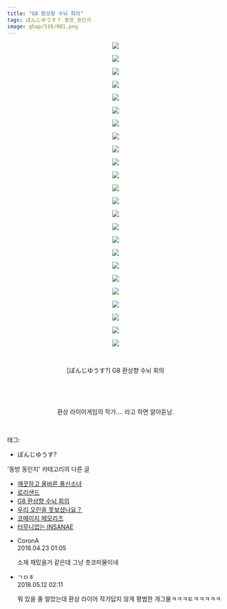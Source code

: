 ```yaml
---
title: "G8 환상향 수뇌 회의"
tags: ぽんじゆうす？ 동방_동인지
image: ghap/516/001.png
---
```

<div class="article">
<p style="text-align: center; clear: none; float: none;"><img src="{{ site.nasurl }}/ghap/516/001.png"/></p>
<p style="text-align: center; clear: none; float: none;"><img src="{{ site.nasurl }}/ghap/516/002.png"/></p>
<p style="text-align: center; clear: none; float: none;"><img src="{{ site.nasurl }}/ghap/516/003.png"/></p>
<p style="text-align: center; clear: none; float: none;"><img src="{{ site.nasurl }}/ghap/516/004.png"/></p>
<p style="text-align: center; clear: none; float: none;"><img src="{{ site.nasurl }}/ghap/516/005.png"/></p>
<p style="text-align: center; clear: none; float: none;"><img src="{{ site.nasurl }}/ghap/516/006.png"/></p>
<p style="text-align: center; clear: none; float: none;"><img src="{{ site.nasurl }}/ghap/516/007.png"/></p>
<p style="text-align: center; clear: none; float: none;"><img src="{{ site.nasurl }}/ghap/516/008.png"/></p>
<p style="text-align: center; clear: none; float: none;"><img src="{{ site.nasurl }}/ghap/516/009.png"/></p>
<p style="text-align: center; clear: none; float: none;"><img src="{{ site.nasurl }}/ghap/516/010.png"/></p>
<p style="text-align: center; clear: none; float: none;"><img src="{{ site.nasurl }}/ghap/516/011.png"/></p>
<p style="text-align: center; clear: none; float: none;"><img src="{{ site.nasurl }}/ghap/516/012.png"/></p>
<p style="text-align: center; clear: none; float: none;"><img src="{{ site.nasurl }}/ghap/516/013.png"/></p>
<p style="text-align: center; clear: none; float: none;"><img src="{{ site.nasurl }}/ghap/516/014.png"/></p>
<p style="text-align: center; clear: none; float: none;"><img src="{{ site.nasurl }}/ghap/516/015.png"/></p>
<p style="text-align: center; clear: none; float: none;"><img src="{{ site.nasurl }}/ghap/516/016.png"/></p>
<p style="text-align: center; clear: none; float: none;"><img src="{{ site.nasurl }}/ghap/516/017.png"/></p>
<p style="text-align: center; clear: none; float: none;"><img src="{{ site.nasurl }}/ghap/516/018.png"/></p>
<p style="text-align: center; clear: none; float: none;"><img src="{{ site.nasurl }}/ghap/516/019.png"/></p>
<p style="text-align: center; clear: none; float: none;"><img src="{{ site.nasurl }}/ghap/516/020.png"/></p>
<p style="text-align: center; clear: none; float: none;"><img src="{{ site.nasurl }}/ghap/516/021.png"/></p>
<p style="text-align: center; clear: none; float: none;"><img src="{{ site.nasurl }}/ghap/516/022.png"/></p>
<p style="text-align: center; clear: none; float: none;"><img src="{{ site.nasurl }}/ghap/516/023.png"/></p>
<p style="text-align: center; clear: none; float: none;"><img src="{{ site.nasurl }}/ghap/516/024.png"/></p>
<p style="text-align: center; clear: none; float: none;"><br/></p>
<p style="text-align: center; clear: none; float: none;">[ぽんじゆうす?] G8 환상향 수뇌 회의</p>
<p style="text-align: center; clear: none; float: none;"><br/></p>
<p style="text-align: center; clear: none; float: none;"><br/></p>
<p style="text-align: center; clear: none; float: none;">환상 라이어게임의 작가.... 라고 하면 알아듣남.</p>
<p><br/></p>
</div><div class="tagTrail">
<p>태그: </p>
<ul>
<li>ぽんじゆうす?</li>
</ul>
</div><div class="another">
<p>'동방 동인지' 카테고리의 다른 글</p>
<ul>
<li><a href="/2016-06-23-ghap_518">깨끗하고 올바른 풍신소녀</a></li>
<li><a href="/2016-06-23-ghap_517">로리샌드</a></li>
<li><a href="/2016-06-23-ghap_516">G8 환상향 수뇌 회의</a></li>
<li><a href="/2016-06-23-ghap_514">우리 오린을 못보셨나요？</a></li>
<li><a href="/2016-06-23-ghap_513">코메이지 메모리즈</a></li>
<li><a href="/2016-06-23-ghap_512">터무니없는 INSANAE</a></li>
</ul>
</div><div class="cb_module cb_fluid">
<div class="cb_wrt cb_profile">
<div class="comment">
<ul>
<li class="cb_thumb_off" id="comment15243308">
<div class="cb_comment_area">
<div class="cb_info_area">
<div class="cb_section">
<span class="cb_nick_name">CoronA</span>
</div>
<div class="cb_section">
<span class="cb_date">2018.04.23 01:05 </span>
</div>
</div>
<div class="cb_dsc_comment">
<p class="cb_dsc">
											소재 재밌을거 같은데 그냥 츳코미물이네
										</p>
</div>
</div></li>
<li class="cb_thumb_off" id="comment15254415">
<div class="cb_comment_area">
<div class="cb_info_area">
<div class="cb_section">
<span class="cb_nick_name">ㄱㅁㅎ</span>
</div>
<div class="cb_section">
<span class="cb_date">2018.05.12 02:11 </span>
</div>
</div>
<div class="cb_dsc_comment">
<p class="cb_dsc">
											뭐 있을 줄 알았는데 환상 라이어 작가답지 않게 평범한 개그물ㅋㅋㅋㅌㅋㅋㅋㅋㅋ
										</p>
</div>
</div></li>
</ul>
</div>
</div><!-- commentList close -->
</div>